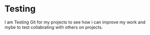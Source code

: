 # Testing
I am Testing Git for my projects to see how i can improve my work and mybe to test collabrating with others on projects.
